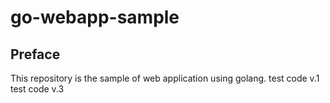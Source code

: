 # go-webapp-sample



## Preface
This repository is the sample of web application using golang.
test code v.1
test code v.3
